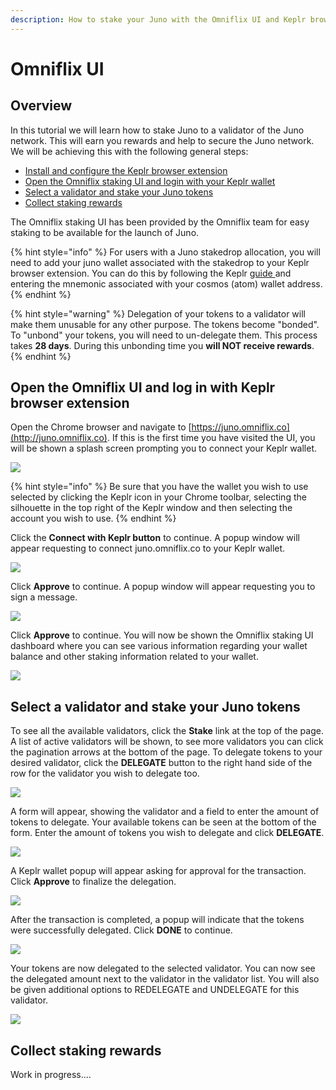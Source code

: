 ```yaml
---
description: How to stake your Juno with the Omniflix UI and Keplr browser extension
---
```


# Omniflix UI

## Overview

In this tutorial we will learn how to stake Juno to a validator of the Juno network. This will earn you rewards and help to secure the Juno network. We will be achieving this with the following general steps:

* [Install and configure the Keplr browser extension](../wallets/keplr-browser-extension.md)
* [Open the Omniflix staking UI and login with your Keplr wallet](omniflix-platform.md#open-the-omniflix-platform-and-log-in-with-keplr-browser-extension)
* [Select a validator and stake your Juno tokens](omniflix-platform.md#select-a-validator-and-stake-your-juno-tokens)
* [Collect staking rewards](omniflix-platform.md#collect-staking-rewards)

The Omniflix staking UI has been provided by the Omniflix team for easy staking to be available for the launch of Juno. 

{% hint style="info" %}
For users with a Juno stakedrop allocation, you will need to add your juno wallet associated with the stakedrop to your Keplr browser extension. You can do this by following the Keplr [guide ](../wallets/keplr-browser-extension.md#import-an-existing-account)and entering the mnemonic associated with your cosmos \(atom\) wallet address.
{% endhint %}

{% hint style="warning" %}
Delegation of your tokens to a validator will make them unusable for any other purpose. The tokens become "bonded". To "unbond" your tokens, you will need to un-delegate them. This process takes **28 days**. During this unbonding time you **will NOT receive rewards**.
{% endhint %}

## Open the Omniflix UI and log in with Keplr browser extension

Open the Chrome browser and navigate to [https://juno.omniflix.co](http://juno.omniflix.co). If this is the first time you have visited the UI, you will be shown a splash screen prompting you to connect your Keplr wallet.

![](../../.gitbook/assets/image%20%2817%29.png)

{% hint style="info" %}
Be sure that you have the wallet you wish to use selected by clicking the Keplr icon in your Chrome toolbar, selecting the silhouette in the top right of the Keplr window and then selecting the account you wish to use.
{% endhint %}

Click the **Connect with Keplr button** to continue. A popup window will appear requesting to connect juno.omniflix.co to your Keplr wallet.

![](../../.gitbook/assets/image%20%2810%29.png)

Click **Approve** to continue. A popup window will appear requesting you to sign a message.

![](../../.gitbook/assets/image%20%2812%29.png)

Click **Approve** to continue. You will now be shown the Omniflix staking UI dashboard where you can see various information regarding your wallet balance and other staking information related to your wallet.

![](../../.gitbook/assets/image%20%2816%29.png)

## Select a validator and stake your Juno tokens

To see all the available validators, click the **Stake** link at the top of the page. A list of active validators will be shown, to see more validators you can click the pagination arrows at the bottom of the page. To delegate tokens to your desired validator, click the **DELEGATE** button to the right hand side of the row for the validator you wish to delegate too.

![](../../.gitbook/assets/image%20%2820%29.png)

A form will appear, showing the validator and a field to enter the amount of tokens to delegate. Your available tokens can be seen at the bottom of the form. Enter the amount of tokens you wish to delegate and click  **DELEGATE**.

![](../../.gitbook/assets/image%20%2815%29.png)

A Keplr wallet popup will appear asking for approval for the transaction. Click **Approve** to finalize the delegation.

![](../../.gitbook/assets/image%20%2811%29.png)

After the transaction is completed, a popup will indicate that the tokens were successfully delegated. Click **DONE** to continue.

![](../../.gitbook/assets/image%20%2819%29.png)

Your tokens are now delegated to the selected validator. You can now see the delegated amount next to the validator in the validator list. You will also be given additional options to REDELEGATE and UNDELEGATE for this validator.

![](../../.gitbook/assets/image%20%2818%29.png)

## Collect staking rewards

Work in progress....





